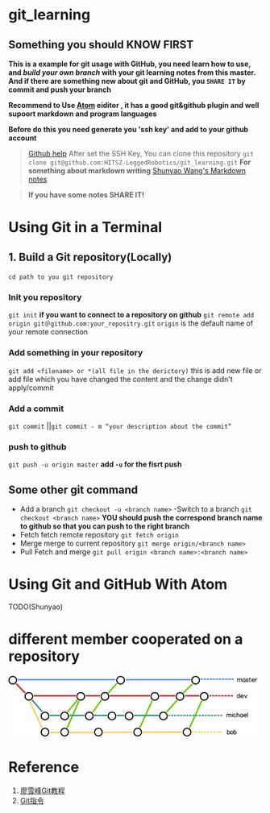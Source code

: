 # git_learning
## Something you should **KNOW FIRST**
**This is a example for git usage with GitHub, you need learn how to use, and *build your own branch* with your git learning notes from this master. And if there are something new about git and GitHub, you `SHARE IT` by commit and push your branch**

**Recommend to Use [Atom](https://atom.io/) eiditor , it has a good git&github plugin and well supoort markdown and program languages**

**Before do this you need generate you 'ssh key' and add to your github account**
>[Github help](https://help.github.com/articles/connecting-to-github-with-ssh/)
> After set the SSH Key, You can clone this repository
`git clone git@github.com:HITSZ-LeggedRobotics/git_learning.git`
**For something about markdown writing**
> [Shunyao Wang's Markdown notes](https://github.com/ShunyaoWang/general_notes/tree/master/Markdowns)


> **If you have some notes SHARE IT!**
# Using Git in a Terminal
## 1. Build a Git repository(Locally)
`cd path to you git repository`
### Init you repository
`git init`
**if you want to connect to a repository on github**
`git remote add origin git＠github.com:your_repositry.git`
`origin` is the default name of your remote connection

### Add something in your repository
`git add <filename> or *(all file in the derictory)`
this is add new file or add file which you have changed the content
and the change didn't apply/commit
### Add a commit
`git commit` ||`git commit - m “your description about the commit”`
### push to github
`git push -u origin master`
**add `-u` for the fisrt push**

## Some other git command
- Add a branch
`git checkout -u <branch name>`
-Switch to a branch
`git checkout <branch name>`
**YOU should push the correspond branch name to github
so that you can push to the right branch**
- Fetch
fetch remote repository
`git fetch origin`
- Merge
merge to current repository
`git merge origin/<branch name>`
- Pull
Fetch and merge
`git pull origin <branch name>:<branch name>`

# Using Git and GitHub With Atom
TODO(Shunyao)

# different member cooperated on a repository

![branchs cooperation](pic/branchs.png)

# Reference
1. [廖雪峰Git教程](https://www.liaoxuefeng.com/wiki/0013739516305929606dd18361248578c67b8067c8c017b000)
2. [Git指令](https://www.yiibai.com/git)
